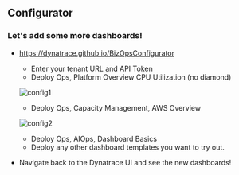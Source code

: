 ## Configurator
### Let's add some more dashboards!
- https://dynatrace.github.io/BizOpsConfigurator 
  - Enter your tenant URL and API Token
  - Deploy Ops, Platform Overview CPU Utilization (no diamond)
  
  ![config1](/Actionable%20Infrastructure%20Observability%E2%80%8B/assets/images/config1.png)
  
  - Deploy Ops, Capacity Management, AWS Overview
  
  ![config2](/Actionable%20Infrastructure%20Observability%E2%80%8B/assets/images/config2.png)
  
  - Deploy Ops, AIOps, Dashboard Basics
  - Deploy any other dashboard templates you want to try out.
- Navigate back to the Dynatrace UI and see the new dashboards!
